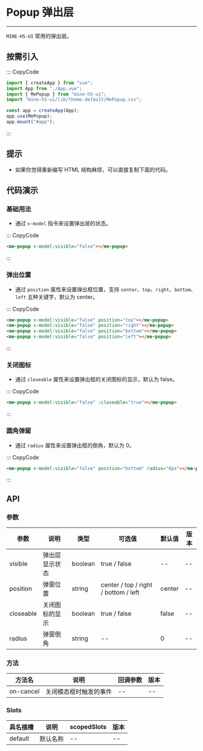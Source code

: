 # Popup 弹出层

---

`MINE-H5-UI` 常用的弹出层。

## 按需引入

::: CopyCode

```JavaScript
import { createApp } from "vue";
import App from "./App.vue";
import { MePopup } from "mine-h5-ui";
import "mine-h5-ui/lib/theme-default/MePopup.css";

const app = createApp(App);
app.use(MePopup);
app.mount("#app");
```

:::

## 提示

- 如果你觉得重新编写 HTML 结构麻烦，可以直接复制下面的代码。

## 代码演示

### 基础用法

- 通过 `v-model` 指令来设置弹出层的状态。

::: CopyCode

```HTML
<me-popup v-model:visible="false"></me-popup>
```

:::

### 弹出位置

- 通过 `position` 属性来设置弹出框位置，支持 `center`、`top`、`right`、`bottom`、`left` 五种关键字，默认为 center。

::: CopyCode

```HTML
<me-popup v-model:visible="false" position="top"></me-popup>
<me-popup v-model:visible="false" position="right"></me-popup>
<me-popup v-model:visible="false" position="bottom"></me-popup>
<me-popup v-model:visible="false" position="left"></me-popup>
```

:::

### 关闭图标

- 通过 `closeable` 属性来设置弹出框的关闭图标的显示，默认为 false。

::: CopyCode

```HTML
<me-popup v-model:visible="false" :closeable="true"></me-popup>
```

:::

### 圆角弹窗

- 通过 `radius` 属性来设置弹出框的倒角，默认为 0。

::: CopyCode

```HTML
<me-popup v-model:visible="false" position="bottom" radius="6px"></me-popup>
```

:::

## API

### 参数

| 参数      | 说明           | 类型    | 可选值                               | 默认值 | 版本 |
| --------- | -------------- | ------- | ------------------------------------ | ------ | ---- |
| visible   | 弹出层显示状态 | boolean | true / false                         | --     | --   |
| position  | 弹窗位置       | string  | center / top / right / bottom / left | center | --   |
| closeable | 关闭图标的显示 | boolean | true / false                         | false  | --   |
| radius    | 弹窗倒角       | string  | --                                   | 0      | --   |

### 方法

| 方法名    | 说明                   | 回调参数 | 版本 |
| --------- | ---------------------- | -------- | ---- |
| on-cancel | 关闭模态框时触发的事件 | --       | --   |

### Slots

| 具名插槽 | 说明     | scopedSlots | 版本 |
| -------- | -------- | ----------- | ---- |
| default  | 默认名称 | --          | --   |

